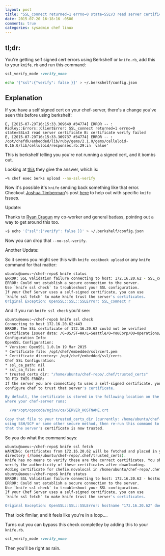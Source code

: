 ```yaml
---
layout: post
title: "SSL_connect returned=1 errno=0 state=SSLv3 read server certificate B"
date: 2015-07-20 16:18:16 -0500
comments: true
categories: sysadmin chef linux
---
```


## tl;dr:

You're getting self signed cert errors using Berkshelf or `knife.rb`, add this to your `knife.rb` and run this command:

```ruby
ssl_verify_mode :verify_none
```

```bash
echo '{"ssl":{"verify": false }}' > ~/.berkshelf/config.json
```

## Explanation

If you have a self signed cert on your chef-server, there's a change you've seen this before using berkshelf:

```
E, [2015-07-20T16:15:33.369649 #34774] ERROR -- : Ridley::Errors::ClientError: SSL_connect returned=1 errno=0 state=SSLv3 read server certificate B: certificate verify failed
E, [2015-07-20T16:15:33.369737 #34774] ERROR -- : /opt/chefdk/embedded/lib/ruby/gems/2.1.0/gems/celluloid-0.16.0/lib/celluloid/responses.rb:29:in `value'
```

This is berkshelf telling you you're not running a signed cert, and it bombs out.

Looking at [this](https://github.com/berkshelf/berkshelf/issues/1266) they give the answer, which is:

```bash
~% chef exec berks upload --no-ssl-verify
```

Now it's possible it's `knife` sending back something like that error. Checkout [Joshua Timberman](https://twitter.com/jtimberman)'s post [here](http://jtimberman.housepub.org/blog/2014/12/11/chef-12-fix-untrusted-self-sign-certs/)
to help out with specific `knife` issues.


Update:

Thanks to [Ryan Cragun](https://twitter.com/ryancragun) my co-worker and general badass, pointing out a way to get around this too.

```bash
~$ echo '{"ssl":{"verify": false }}' > ~/.berkshelf/config.json
```

Now you can drop that `--no-ssl-verify`.

Another Update:

So it seems you might see this with `knife cookbook upload` or any `knife` command for that matter:

```bash
ubuntu@aoeu:~/chef-repo$ knife status
ERROR: SSL Validation failure connecting to host: 172.16.20.62 - SSL_connect returned=1 errno=0 state=SSLv3 read server certificate B: certificate verify failed
ERROR: Could not establish a secure connection to the server.
Use `knife ssl check` to troubleshoot your SSL configuration.
If your Chef Server uses a self-signed certificate, you can use
`knife ssl fetch` to make knife trust the server's certificates.
Original Exception: OpenSSL::SSL::SSLError: SSL_connect r
```

And if you run `knife ssl check` you'd see:

```bash
ubuntu@aoeu:~/chef-repo$ knife ssl check
Connecting to host 172.16.20.62:443
ERROR: The SSL certificate of 172.16.20.62 could not be verified
Certificate issuer data: /C=US/ST=WA/L=Seattle/O=YouCorp/OU=Operations/CN=chefie.novalocal/emailAddress=you@example.com
Configuration Info:
OpenSSL Configuration:
* Version: OpenSSL 1.0.1m 19 Mar 2015
* Certificate file: /opt/chef/embedded/ssl/cert.pem
* Certificate directory: /opt/chef/embedded/ssl/certs
Chef SSL Configuration:
* ssl_ca_path: nil
* ssl_ca_file: nil
* trusted_certs_dir: "/home/ubuntu/chef-repo/.chef/trusted_certs"
TO FIX THIS ERROR:
If the server you are connecting to uses a self-signed certificate, you must
configure chef to trust that server's certificate.

By default, the certificate is stored in the following location on the host
where your chef-server runs:

  /var/opt/opscode/nginx/ca/SERVER_HOSTNAME.crt

Copy that file to your trusted_certs_dir (currently: /home/ubuntu/chef-repo/.chef/trusted_certs)
using SSH/SCP or some other secure method, then re-run this command to confirm
that the server's certificate is now trusted.
```

So you do what the command says:

```bash
ubuntu@aoeu:~/chef-repo$ knife ssl fetch
WARNING: Certificates from 172.16.20.62 will be fetched and placed in your trusted_cert
directory (/home/ubuntu/chef-repo/.chef/trusted_certs).
Knife has no means to verify these are the correct certificates. You should
verify the authenticity of these certificates after downloading.
Adding certificate for chefie.novalocal in /home/ubuntu/chef-repo/.chef/trusted_certs/chefie_novalocal.crt
ubuntu@aoeu:~/chef-repo$ knife status
ERROR: SSL Validation failure connecting to host: 172.16.20.62 - hostname "172.16.20.62" does not match the server certificate
ERROR: Could not establish a secure connection to the server.
Use `knife ssl check` to troubleshoot your SSL configuration.
If your Chef Server uses a self-signed certificate, you can use
`knife ssl fetch` to make knife trust the server's certificates.

Original Exception: OpenSSL::SSL::SSLError: hostname "172.16.20.62" does not match the server certificate
```

That look fimilar, and it feels like you're in a loop....

Turns out you can bypass this check completley by adding this to your `knife.rb`.

```ruby
ssl_verify_mode :verify_none
```

Then you'll be right as rain.
